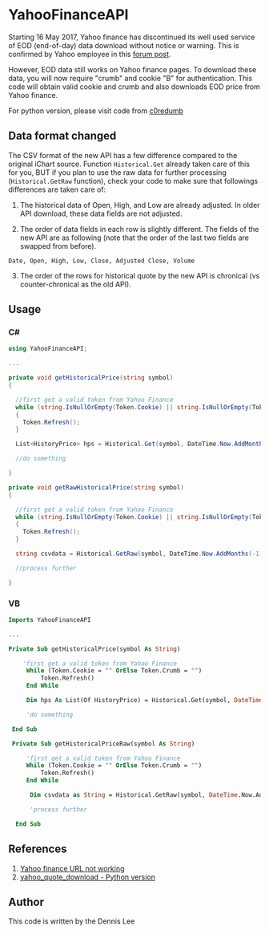 # YahooFinanceAPI

Starting 16 May 2017, Yahoo finance has discontinued its well used service of EOD (end-of-day) data download without notice or warning. This is confirmed by Yahoo employee in this [forum post][1].  

However, EOD data still works on Yahoo finance pages. To download these data, you will now require "crumb" and cookie "B" for authentication. This code will obtain valid cookie and crumb and also downloads EOD price from Yahoo finance.  

For python version, please visit code from [c0redumb](https://github.com/c0redumb/yahoo_quote_download)  

## Data format changed
The CSV format of the new API has a few difference compared to the original iChart source. Function `Historical.Get` already taken care of this for you, BUT if you plan to use the raw data for further processing (`Historical.GetRaw` function), check your code to make sure that followings differences are taken care of:

1. The historical data of Open, High, and Low are already adjusted. In older API download, these data fields are not adjusted.

2. The order of data fields in each row is slightly different. The fields of the new API are as following (note that the order of the last two fields are swapped from before).
```
Date, Open, High, Low, Close, Adjusted Close, Volume
```

3. The order of the rows for historical quote by the new API is chronical (vs counter-chronical as the old API).

## Usage

### C#
```cs
using YahooFinanceAPI;

...

private void getHistoricalPrice(string symbol)
{

  //first get a valid token from Yahoo Finance
  while (string.IsNullOrEmpty(Token.Cookie) || string.IsNullOrEmpty(Token.Crumb))
  {
    Token.Refresh();
  }

  List<HistoryPrice> hps = Historical.Get(symbol, DateTime.Now.AddMonths(-1), DateTime.Now);

  //do something

}

private void getRawHistoricalPrice(string symbol)
{

  //first get a valid token from Yahoo Finance
  while (string.IsNullOrEmpty(Token.Cookie) || string.IsNullOrEmpty(Token.Crumb))
  {
    Token.Refresh();
  }

  string csvdata = Historical.GetRaw(symbol, DateTime.Now.AddMonths(-1), DateTime.Now);

  //process further

}
```

### VB
```vb
Imports YahooFinanceAPI

...

Private Sub getHistoricalPrice(symbol As String)

    'first get a valid token from Yahoo Finance
     While (Token.Cookie = "" OrElse Token.Crumb = "")
         Token.Refresh()
     End While

     Dim hps As List(Of HistoryPrice) = Historical.Get(symbol, DateTime.Now.AddMonths(-1), DateTime.Now)

     'do something

 End Sub

 Private Sub getHistoricalPriceRaw(symbol As String)

     'first get a valid token from Yahoo Finance
     While (Token.Cookie = "" OrElse Token.Crumb = "")
         Token.Refresh()
     End While

      Dim csvdata as String = Historical.GetRaw(symbol, DateTime.Now.AddMonths(-1), DateTime.Now)

      'process further

  End Sub
```

## References
1. [Yahoo finance URL not working](http://stackoverflow.com/questions/44030983/yahoo-finance-url-not-working/44036220)
2. [yahoo_quote_download - Python version](https://github.com/c0redumb/yahoo_quote_download)

## Author
This code is written by the Dennis Lee

[1]: https://forums.yahoo.net/t5/Yahoo-Finance-help/Is-Yahoo-Finance-API-broken/m-p/251241/highlight/true#M3116
[2]: https://github.com/c0redumb/yahoo_quote_download
